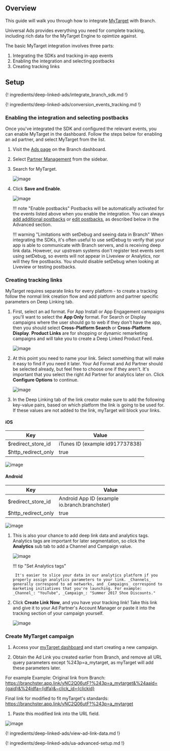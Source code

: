 ## Overview

This guide will walk you through how to integrate [MyTarget](https://target.my.com/) with Branch. 

Universal Ads provides everything you need for complete tracking, including rich data for the MyTarget Engine to opimtize against.

The basic MyTarget integration involves three parts:

1. Integrating the SDKs and tracking in-app events
1. Enabling the integration and selecting postbacks
1. Creating tracking links

## Setup

{! ingredients/deep-linked-ads/integrate_branch_sdk.md !}

{! ingredients/deep-linked-ads/conversion_events_tracking.md !}

### Enabling the integration and selecting postbacks

Once you've integrated the SDK and configured the relevant events, you can enable MyTarget in the dashboard. Follow the steps below for enabling an ad partner, and select MyTarget from the list.

1. Visit the [Ads page](https://dashboard.branch.io/ads) on the Branch dashboard.
1. Select [Partner Management](https://dashboard.branch.io/ads/partner-management) from the sidebar.
1. Search for MyTarget.
    
    ![image](/img/pages/deep-linked-ads/mytarget/search-mytarget.png)

1. Click **Save and Enable**.

    ![image](/img/pages/deep-linked-ads/mytarget/mytarget-postbacks.png)

    !!! note "Enable postbacks"
        Postbacks will be automatically activated for the events listed above when you enable the integration. You can always [add additional postbacks](#adding-postbacks) or [edit postbacks](#editing-postbacks), as described below in the Advanced section.

    !!! warning "Limitations with setDebug and seeing data in Branch"
        When integrating the SDKs, it's often useful to use setDebug to verify that your app is able to communicate with Branch servers, and is receiving deep link data. However, our upstream systems don't register test events sent using setDebug, so events will not appear in Liveview or Analytics, nor will they fire postbacks. You should disable setDebug when looking at Liveview or testing postbacks.



### Creating tracking links

MyTarget requires separate links for every platform - to create a tracking follow the normal link creation flow and add platform and partner specific parameters on Deep Linking tab.

1. First, select an ad format. For App Install or App Engagement campaigns you'll want to select the **App Only** format. For Search or Display campaigns where the user should go to web if they don't have the app, then you should select **Cross-Platform Search** or **Cross-Platform Display**. **Product Links** are for shopping or dynamic remarketing campaigns and will take you to create a Deep Linked Product Feed.

    ![image](/img/pages/deep-linked-ads/branch-universal-ads/choose-ad-format.png)

1. At this point you need to name your link. Select something that will make it easy to find if you need it later. Your Ad Format and Ad Partner should be selected already, but feel free to choose one if they aren't. It's important that you select the right Ad Partner for analytics later on. Click **Configure Options** to continue.

    ![image](/img/pages/deep-linked-ads/branch-universal-ads/name-ad-link.png)

1. In the Deep Linking tab of the link creator make sure to add the following key-value pairs, based on which platform the link is going to be used for. If these values are not added to the link, myTarget will block your links.

#### iOS 
Key | Value 
--- | --- 
$redirect_store_id | iTunes ID (example id917737838)
$http_redirect_only | true 

![image](/img/pages/deep-linked-ads/mytarget/ios-link-data.png)

#### Android
Key | Value 
--- | --- 
$redirect_store_id | Android App ID (example io.branch.branchster)
$http_redirect_only | true 

![image](/img/pages/deep-linked-ads/mytarget/android-link-data.png)

1. This is also your chance to add deep link data and analytics tags. Analytics tags are important for later segmentation, so click the **Analytics** sub tab to add a Channel and Campaign value.

    ![image](/img/pages/deep-linked-ads/branch-universal-ads/add-analytics-tags.png)

    !!! tip "Set Analytics tags"

        It's easier to slice your data in our analytics platform if you properly assign analytics parameters to your link. _Channels_ generally correspond to ad networks, and _Campaigns_ correspond to marketing initiatives that you're launching. For example: _Channel_: "YouTube", _Campaign_: "Summer 2017 Shoe Discounts."

1. Click **Create Link Now**, and you have your tracking link! Take this link and give it to your Ad Partner's Account Manager or paste it into the tracking section of your campaign yourself.

    ![image](/img/pages/deep-linked-ads/branch-universal-ads/finished-ad-link.png)


### Create MyTarget campaign

1. Access your [myTarget dashboard](https://target.my.com/campaigns/full/) and start creating a new campaign.

1. Obtain the Ad Link you created earlier from Branch, and remove all URL query parameters except %243p=a_mytarget, as myTarget will add these parameters later.

For example Example:
Original link from Branch:
https://branchster.app.link/yNC2Q06utF?%243p=a_mytarget&%24aaid={gaid}&%24idfa={idfa}&~click_id={clickid}

Final link for modified to fit myTarget's standards: 
https://branchster.app.link/yNC2Q06utF?%243p=a_mytarget

1. Paste this modified link into the URL field.

![image](/img/pages/deep-linked-ads/MyTarget/create-campaign.png)

{! ingredients/deep-linked-ads/view-ad-link-data.md !}

{! ingredients/deep-linked-ads/ua-advanced-setup.md !}
